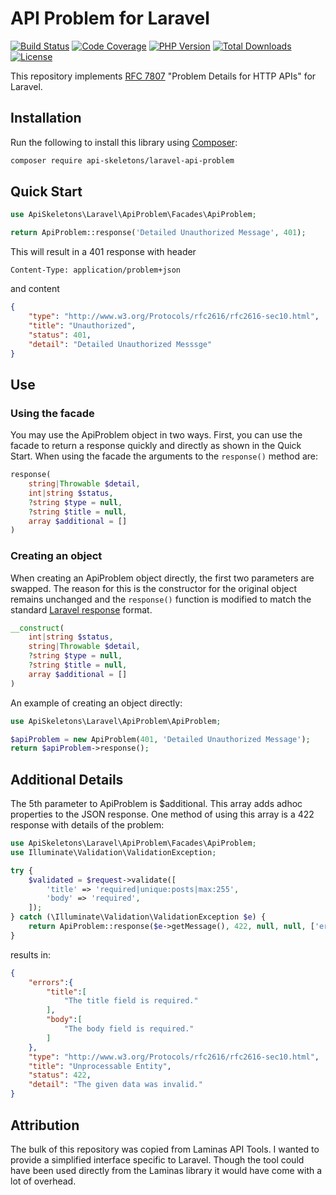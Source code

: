 # API Problem for Laravel

[![Build Status](https://github.com/API-Skeletons/laravel-api-problem/actions/workflows/continuous-integration.yml/badge.svg)](https://github.com/API-Skeletons/laravel-api-problem/actions/workflows/continuous-integration.yml?query=branch%3Amain)
[![Code Coverage](https://codecov.io/gh/API-Skeletons/laravel-api-problem/branch/main/graphs/badge.svg)](https://codecov.io/gh/API-Skeletons/laravel-api-problem/branch/main)
[![PHP Version](https://img.shields.io/badge/PHP-8.0%2b-blue)](https://img.shields.io/badge/PHP-8.0%2b-blue)
[![Total Downloads](https://poser.pugx.org/api-skeletons/laravel-api-problem/downloads)](//packagist.org/packages/api-skeletons/laravel-api-problem)
[![License](https://poser.pugx.org/api-skeletons/laravel-api-problem/license)](//packagist.org/packages/api-skeletons/laravel-api-problem)

This repository implements [RFC 7807](https://www.rfc-editor.org/rfc/rfc7807.html)
"Problem Details for HTTP APIs" for Laravel.

## Installation

Run the following to install this library using [Composer](https://getcomposer.org/):

```bash
composer require api-skeletons/laravel-api-problem
```

## Quick Start

```php
use ApiSkeletons\Laravel\ApiProblem\Facades\ApiProblem;

return ApiProblem::response('Detailed Unauthorized Message', 401);
```

This will result in a 401 response with header

```shell
Content-Type: application/problem+json
```

and content
```json
{
    "type": "http://www.w3.org/Protocols/rfc2616/rfc2616-sec10.html",
    "title": "Unauthorized",
    "status": 401,
    "detail": "Detailed Unauthorized Messsge"
}
```

## Use

### Using the facade

You may use the ApiProblem object in two ways.  First, you can use the facade to
return a response quickly and directly as shown in the Quick Start.  When using
the facade the arguments to the `response()` method are:

```php
response(
    string|Throwable $detail, 
    int|string $status, 
    ?string $type = null, 
    ?string $title = null, 
    array $additional = []
)
```

### Creating an object

When creating an ApiProblem object directly, the first two parameters are swapped.
The reason for this is the constructor for the original object remains unchanged
and the `response()` function is modified to match the standard
[Laravel response](https://laravel.com/docs/8.x/responses#response-objects)
format.

```php
__construct(
    int|string $status, 
    string|Throwable $detail, 
    ?string $type = null, 
    ?string $title = null, 
    array $additional = []
)
```

An example of creating an object directly:

```php
use ApiSkeletons\Laravel\ApiProblem\ApiProblem;

$apiProblem = new ApiProblem(401, 'Detailed Unauthorized Message');
return $apiProblem->response();
```

## Additional Details

The 5th parameter to ApiProblem is $additional.  This array adds adhoc properties to the
JSON response.  One method of using this array is a 422 response with details of the problem:

```php
use ApiSkeletons\Laravel\ApiProblem\Facades\ApiProblem;
use Illuminate\Validation\ValidationException;

try {
    $validated = $request->validate([
        'title' => 'required|unique:posts|max:255',
        'body' => 'required',
    ]);
} catch (\Illuminate\Validation\ValidationException $e) {
    return ApiProblem::response($e->getMessage(), 422, null, null, ['errors' => $e->errors()]);
}
```

results in:

```json
{
    "errors":{
        "title":[
            "The title field is required."
        ],
        "body":[
            "The body field is required."
        ]
    },
    "type": "http://www.w3.org/Protocols/rfc2616/rfc2616-sec10.html",
    "title": "Unprocessable Entity",
    "status": 422,
    "detail": "The given data was invalid."
}
```

## Attribution

The bulk of this repository was copied from Laminas API Tools.  I wanted to provide a
simplified interface specific to Laravel.  Though the tool could have been used directly
from the Laminas library it would have come with a lot of overhead.
